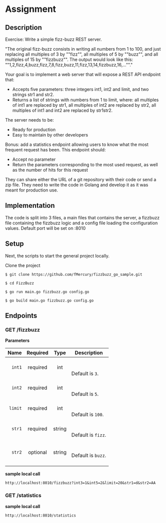 

# Assignment

## Description
Exercise: Write a simple fizz-buzz REST server.

"The original fizz-buzz consists in writing all numbers from 1 to 100, and just replacing all multiples of 3 by ""fizz"", all multiples of 5 by ""buzz"", and all multiples of 15 by ""fizzbuzz"".
The output would look like this: ""1,2,fizz,4,buzz,fizz,7,8,fizz,buzz,11,fizz,13,14,fizzbuzz,16,...""."

Your goal is to implement a web server that will expose a REST API endpoint that:
- Accepts five parameters: three integers int1, int2 and limit, and two strings str1 and str2.
- Returns a list of strings with numbers from 1 to limit, where: all multiples of int1 are replaced by str1, all multiples of int2 are replaced by str2, all multiples of int1 and int2 are replaced by str1str2.

The server needs to be:
- Ready for production
- Easy to maintain by other developers

Bonus: add a statistics endpoint allowing users to know what the most frequent request has been. This endpoint should:
- Accept no parameter
- Return the parameters corresponding to the most used request, as well as the number of hits for this request

 They can share either the URL of a git repository with their code or send a zip file. They need to write the code in Golang and develop it as it was meant for production use.


## Implementation 
The code is split into 3 files, a main files that contains the server, a fizzbuzz file containing the fizzbuzz logic and a config file loading the configuration values. Default port will be set on :8010 


## Setup
Next, the scripts to start the general project locally.

Clone the project
```
$ git clone https://github.com/fMercury/fizzbuzz_go_sample.git

$ cd FizzBuzz

$ go run main.go fizzbuzz.go config.go

$ go build main.go fizzbuzz.go config.go
```

## Endpoints

### GET /fizzbuzz

**Parameters**

|          Name | Required |  Type   | Description                                                                                                                                                           |
| -------------:|:--------:|:-------:| --------------------------------------------------------------------------------------------------------------------------------------------------------------------- |
|     `int1` | required | int  |  <br/><br/> Default is `3`.                                                                     |
|     `int2` | required | int  |  <br/><br/> Default is `5`.                                                                     |
|     `limit` | required | int  | <br/><br/> Default is `100`.                                                                     |
|     `str1` | required | string  | <br/><br/> Default is `fizz`.                                                                     |
|     `str2` | optional | string  | <br/><br/> Default is `buzz`. <br/><br/>                                                                      |

**sample local call**
```
http://localhost:8010/fizzbuzz?int3=1&int5=2&limit=20&str1=d&str2=AA
```

### GET /statistics
**sample local call**
```
http://localhost:8010/statistics
```

